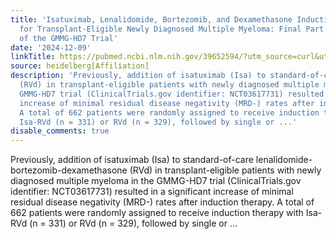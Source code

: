```yaml
---
title: 'Isatuximab, Lenalidomide, Bortezomib, and Dexamethasone Induction Therapy
  for Transplant-Eligible Newly Diagnosed Multiple Myeloma: Final Part 1 Analysis
  of the GMMG-HD7 Trial'
date: '2024-12-09'
linkTitle: https://pubmed.ncbi.nlm.nih.gov/39652594/?utm_source=curl&utm_medium=rss&utm_campaign=pubmed-2&utm_content=1FakS-2QOkCT8HsMOQP1bCRQ4YzyumYOmxmF0moLsQ3dFB1E9V&fc=20220326224207&ff=20241209184155&v=2.18.0.post9+e462414
source: heidelberg[Affiliation]
description: 'Previously, addition of isatuximab (Isa) to standard-of-care lenalidomide-bortezomib-dexamethasone
  (RVd) in transplant-eligible patients with newly diagnosed multiple myeloma in the
  GMMG-HD7 trial (ClinicalTrials.gov identifier: NCT03617731) resulted in a significant
  increase of minimal residual disease negativity (MRD-) rates after induction therapy.
  A total of 662 patients were randomly assigned to receive induction therapy with
  Isa-RVd (n = 331) or RVd (n = 329), followed by single or ...'
disable_comments: true
---
```

Previously, addition of isatuximab (Isa) to standard-of-care lenalidomide-bortezomib-dexamethasone (RVd) in transplant-eligible patients with newly diagnosed multiple myeloma in the GMMG-HD7 trial (ClinicalTrials.gov identifier: NCT03617731) resulted in a significant increase of minimal residual disease negativity (MRD-) rates after induction therapy. A total of 662 patients were randomly assigned to receive induction therapy with Isa-RVd (n = 331) or RVd (n = 329), followed by single or ...